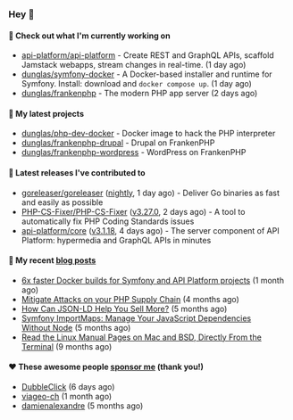 ### Hey 👋

#### 👷 Check out what I'm currently working on

- [api-platform/api-platform](https://github.com/api-platform/api-platform) - Create REST and GraphQL APIs, scaffold Jamstack webapps, stream changes in real-time. (1 day ago)
- [dunglas/symfony-docker](https://github.com/dunglas/symfony-docker) - A Docker-based installer and runtime for Symfony. Install: download and `docker compose up`. (1 day ago)
- [dunglas/frankenphp](https://github.com/dunglas/frankenphp) - The modern PHP app server (2 days ago)

#### 🌱 My latest projects

- [dunglas/php-dev-docker](https://github.com/dunglas/php-dev-docker) - Docker image to hack the PHP interpreter
- [dunglas/frankenphp-drupal](https://github.com/dunglas/frankenphp-drupal) - Drupal on FrankenPHP
- [dunglas/frankenphp-wordpress](https://github.com/dunglas/frankenphp-wordpress) - WordPress on FrankenPHP

#### 🔭 Latest releases I've contributed to

- [goreleaser/goreleaser](https://github.com/goreleaser/goreleaser) ([nightly](https://github.com/goreleaser/goreleaser/releases/tag/nightly), 1 day ago) - Deliver Go binaries as fast and easily as possible
- [PHP-CS-Fixer/PHP-CS-Fixer](https://github.com/PHP-CS-Fixer/PHP-CS-Fixer) ([v3.27.0](https://github.com/PHP-CS-Fixer/PHP-CS-Fixer/releases/tag/v3.27.0), 2 days ago) - A tool to automatically fix PHP Coding Standards issues
- [api-platform/core](https://github.com/api-platform/core) ([v3.1.18](https://github.com/api-platform/core/releases/tag/v3.1.18), 4 days ago) - The server component of API Platform: hypermedia and GraphQL APIs in minutes

#### 📜 My recent [blog posts](https://dunglas.fr)

- [6x faster Docker builds for Symfony and API Platform projects](https://dunglas.dev/2023/08/6x-faster-docker-builds-for-symfony-and-api-platform-projects/) (1 month ago)
- [Mitigate Attacks on your PHP Supply Chain](https://dunglas.dev/2023/05/mitigate-attacks-on-your-php-supply-chain/) (4 months ago)
- [How Can JSON-LD Help You Sell More?](https://dunglas.dev/2023/04/how-can-json-ld-help-you-sell-more/) (5 months ago)
- [Symfony ImportMaps: Manage Your JavaScript Dependencies Without Node](https://dunglas.dev/2023/03/symfony-importmaps-manage-your-javascript-dependencies-without-node/) (5 months ago)
- [Read the Linux Manual Pages on Mac and BSD, Directly From the Terminal](https://dunglas.dev/2022/12/read-the-linux-manual-pages-on-mac-and-bsd-directly-from-the-terminal/) (9 months ago)

#### ❤️ These awesome people [sponsor me](https://github.com/sponsors/dunglas) (thank you!)

- [DubbleClick](https://github.com/DubbleClick) (6 days ago)
- [viageo-ch](https://github.com/viageo-ch) (1 month ago)
- [damienalexandre](https://github.com/damienalexandre) (5 months ago)
